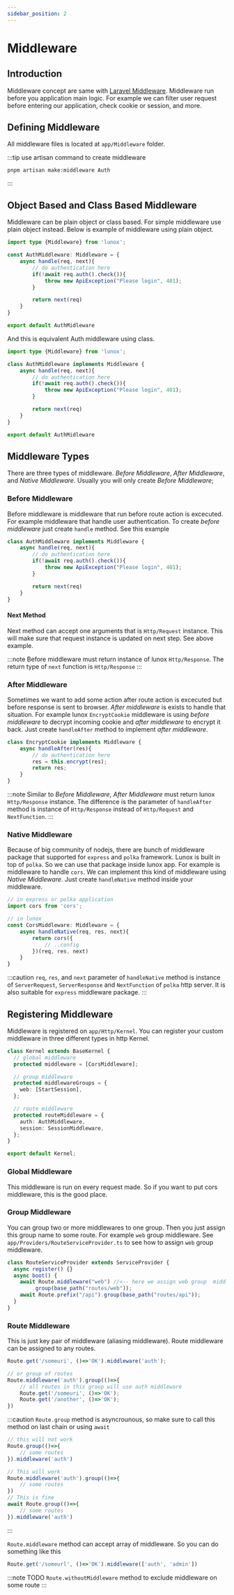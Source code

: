 ```yaml
---
sidebar_position: 2
---
```


# Middleware

## Introduction
Middleware concept are same with [Laravel Middleware](https://laravel.com/docs/8.x/middleware). Middleware run before you application main logic. For example we can filter user request before entering our application, check cookie or session, and more.

## Defining Middleware
All middleware files is located at `app/Middleware` folder.

:::tip
use artisan command to create middleware
```
pnpm artisan make:middleware Auth
```
:::

## Object Based and Class Based Middleware

Middleware can be plain object or class based. For simple middleware use plain object instead. Below is example of middleware using plain object.
```ts
import type {Middleware} from 'lunox';

const AuthMiddleware: Middleware = {
    async handle(req, next){
        // do authentication here
        if(!await req.auth().check()){
            throw new ApiException("Please login", 401);
        }

        return next(req)
    }
}

export default AuthMidleware
```

And this is equivalent Auth middleware using class.
```ts
import type {Middleware} from 'lunox';

class AuthMiddleware implements Middleware {
    async handle(req, next){
        // do authentication here
        if(!await req.auth().check()){
            throw new ApiException("Please login", 401);
        }

        return next(req)
    }
}

export default AuthMidleware
```

## Middleware Types
There are three types of middleware. *Before Middleware*, *After Middleware*, and *Native Middleware*. Usually you will only create *Before Middleware*;
### Before Middleware
Before middleware is middleware that run before route action is excecuted. For example middleware that handle user authentication. To create *before middleware* just create `handle` method. See this example

```ts
class AuthMiddleware implements Middleware {
    async handle(req, next){
        // do authentication here
        if(!await req.auth().check()){
            throw new ApiException("Please login", 401);
        }

        return next(req)
    }
}
```
#### Next Method
Next method can accept one arguments that is `Http/Request` instance. This will make sure that request instance is updated on next step. See above example.

:::note
Before middleware must return instance of lunox `Http/Response`. The return type of `next` function is `Http/Response`
:::
### After Middleware
Sometimes we want to add some action after route action is excecuted but before response is sent to browser. *After middleware* is exists to handle that situation. For example lunox `EncryptCookie` middleware is using *before middleware* to decrypt incoming cookie and *after middleware* to encrypt it back. Just create `handleAfter` method to implement *after middleware*.
```ts
class EncryptCookie implements Middleware {
    async handleAfter(res){
        // do authentication here
        res = this.encrypt(res);
        return res;
    }
}
```
:::note
Similar to *Before Middleware*, *After Middleware* must return lunox `Http/Response` instance. The difference is the parameter of `handleAfter` method is instance of `Http/Response` instead of `Http/Request` and `NextFunction`.
:::

### Native Middleware
Because of big community of nodejs, there are bunch of middleware package that supported for `express` and `polka` framework. Lunox is built in top of `polka`. So we can use that package inside lunox app. For example is middleware to handle `cors`. We can implement this kind of middleware using *Native Middleware*. Just create `handleNative` method inside your middleware.

```ts
// in express or polka application
import cors from 'cors';

// in lunox
const CorsMiddleware: Middleware = {
    async handleNative(req, res, next){
        return cors({
            // ..config
        })(req, res, next)
    }
}
```
:::caution
`req`, `res`, and `next` parameter of `handleNative` method is instance of `ServerRequest`, `ServerResponse` and `NextFunction` of `polka` http server. It is also suitable for `express` middleware package.
:::

## Registering Middleware
Middleware is registered on `app/Http/Kernel`. You can register your custom middleware in three different types in http Kernel.
```ts
class Kernel extends BaseKernel {
  // global middleware
  protected middleware = [CorsMiddleware];

  // group middleware
  protected middlewareGroups = {
    web: [StartSession],
  };

  // route middleware
  protected routeMiddleware = {
    auth: AuthMiddleware,
    session: SessionMiddleware,
  };
}

export default Kernel;
```
### Global Middleware
This middleware is run on every request made. So if you want to put cors middleware, this is the good place. 
### Group Middleware
You can group two or more middlewares to one group. Then you just assign this group name to some route. For example `web` group middleware. See `app/Providers/RouteServiceProvider.ts` to see how to assign `web` group middleware.
```ts
class RouteServiceProvider extends ServiceProvider {
  async register() {}
  async boot() {
    await Route.middleware("web") //<-- here we assign web group  middleware to web based routes.
        .group(base_path("routes/web"));
    await Route.prefix("/api").group(base_path("routes/api"));
  }
}
```

### Route Middleware
This is just key pair of middleware (aliasing middleware). Route middleware can be assigned to any routes.
```ts
Route.get('/someuri', ()=>'OK').middleware('auth');

// or group of routes
Route.middleware('auth').group(()=>{
    // all routes in this group will use auth middleware
    Route.get('/someuri', ()=>'OK'); 
    Route.get('/another', ()=>'OK');
})
```

:::caution
`Route.group` method is asyncrounous, so make sure to call this method on last chain or using `await`

```ts
// this will not work
Route.group(()=>{
    // some routes
}).middleware('auth')

// This will work
Route.middleware('auth').group(()=>{
    // some routes
})
// This is fine
await Route.group(()=>{
    // some routes
}).middleware('auth')
```
:::

`Route.middleware` method can accept array of middleware. So you can do something like this
```ts
Route.get('/someurl', ()=>'OK').middleware(['auth', 'admin'])
```
:::note TODO
`Route.withoutMiddleware` method to exclude middleware on some route
:::